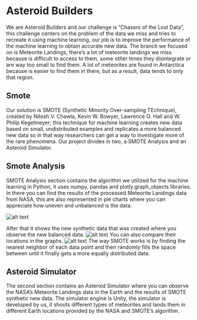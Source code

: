 # Asteroid Builders
We are Asteroid Builders and our challenge is “Chasers of the Lost Data”, this challenge centers on the problem of the data we miss and tries to recreate it using machine learning, our job is to improve the performance of the machine learning to obtain accurate new data.
The branch we focused on is Meteorite Landings, there’s a lot of meteorite landings we miss because is difficult to access to them, some other times they disintegrate or are way too small to find them. A lot of meteorites are found in Antarctica because is easier to find them in there, but as a result, data tends to only that region.

## Smote
Our solution is SMOTE (Synthetic Minority Over-sampling TEchnique), created by Nitesh V. Chawla, 	Kevin W. Bowyer, Lawrence O. Hall and W. Philip Kegelmeyer; this technique for machine learning creates new data based on small, undistributed examples and replicates a more balanced new data so in that way researchers can get a way to investigate more of the rare phenomena.
Our project divides in two, a SMOTE Analysis and an Asteroid Simulator.

## Smote Analysis
SMOTE Analysis section contains the algorithm we utilized for the machine learning in Python, it uses numpy, pandas and plotly.graph_objects libraries. In there you can find the results of the processed Meteorite Landings data from NASA, this are also represented in pie charts where you can appreciate how uneven and unbalanced is the data. 

![alt text](https://ibb.co/ZznG8yt)

After that it shows the new synthetic data that was created where you observe the new balanced data.
![alt text](https://ibb.co/WzRLjXZ)
You can also compare their locations in the graphs.
![alt text](https://i.ibb.co/99SsPRT/Screenshot-81.png) 
The way SMOTE works is by finding the nearest neighbor of each data point and then randomly fills the space between until it finally gets a more equally distributed data.

## Asteroid Simulator
The second section contains an Asteroid Simulator where you can observe the NASA’s Meteorite Landings data in the Earth and the results of SMOTE synthetic new data.
The simulator engine is Unity, the simulator is developed by us, it shoots different types of meteorites and lands them in different Earth locations provided by the NASA and SMOTE’s algorithm. 
